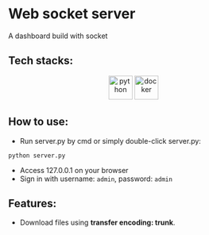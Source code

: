 # Web socket server
A dashboard build with socket

## Tech stacks:

<p align="center">
    <img src="https://cdn.jsdelivr.net/gh/devicons/devicon/icons/python/python-original.svg" alt="python" height="48" width="48" />
    <img src="https://cdn.jsdelivr.net/gh/devicons/devicon/icons/docker/docker-original.svg" alt="docker" height="48" width="48" />
</p>

## How to use:
- Run server.py by cmd or simply double-click server.py:

```console
python server.py
```

- Access 127.0.0.1 on your browser
- Sign in with username: `admin`, password: `admin`

## Features:

- Download files using **transfer encoding: trunk**.
